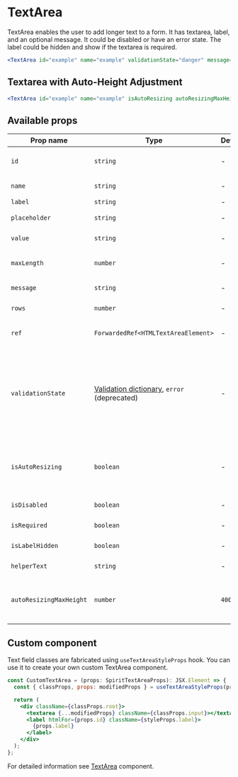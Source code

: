 # TextArea

TextArea enables the user to add longer text to a form. It has textarea, label,
and an optional message. It could be disabled or have an error state. The label could be hidden
and show if the textarea is required.

```jsx
<TextArea id="example" name="example" validationState="danger" message="validation failed" isRequired />
```

## Textarea with Auto-Height Adjustment

```jsx
<TextArea id="example" name="example" isAutoResizing autoResizingMaxHeight={500} />
```

## Available props

| Prop name               | Type                                                                 | Default | Required | Description                                                                                                                        |
| ----------------------- | -------------------------------------------------------------------- | ------- | -------- | ---------------------------------------------------------------------------------------------------------------------------------- |
| `id`                    | `string`                                                             | -       | yes      | Textarea and label identification                                                                                                  |
| `name`                  | `string`                                                             | -       | no       | Textarea name                                                                                                                      |
| `label`                 | `string`                                                             | -       | no       | Label text                                                                                                                         |
| `placeholder`           | `string`                                                             | -       | no       | Textarea placeholder                                                                                                               |
| `value`                 | `string`                                                             | -       | no       | Textarea value                                                                                                                     |
| `maxLength`             | `number`                                                             | -       | no       | Maximum number of characters                                                                                                       |
| `message`               | `string`                                                             | -       | no       | Validation message                                                                                                                 |
| `rows`                  | `number`                                                             | -       | no       | Number of visible rows                                                                                                             |
| `ref`                   | `ForwardedRef<HTMLTextAreaElement>`                                  | -       | no       | Textarea element reference                                                                                                         |
| `validationState`       | [Validation dictionary][dictionary-validation], `error` (deprecated) | -       | no       | Type of validation state. [**DEPRECATED**][deprecated] The value "error" in the dictionary will be replaced by the value "danger". |
| `isAutoResizing`        | `boolean`                                                            | -       | no       | Whether is field auto resizing which adjusts its height while typing                                                               |
| `isDisabled`            | `boolean`                                                            | -       | no       | Whether is field disabled                                                                                                          |
| `isRequired`            | `boolean`                                                            | -       | no       | Whether is field required                                                                                                          |
| `isLabelHidden`         | `boolean`                                                            | -       | no       | Whether is label hidden                                                                                                            |
| `helperText`            | `string`                                                             | -       | no       | Custom helper text                                                                                                                 |
| `autoResizingMaxHeight` | `number`                                                             | `400`   | no       | Maximum field height with automatic height control                                                                                 |

## Custom component

Text field classes are fabricated using `useTextAreaStyleProps` hook. You can use it to create your own custom TextArea component.

```jsx
const CustomTextArea = (props: SpiritTextAreaProps): JSX.Element => {
  const { classProps, props: modifiedProps } = useTextAreaStyleProps(props);

  return (
    <div className={classProps.root}>
      <textarea {...modifiedProps} className={classProps.input}></textarea>
      <label htmlFor={props.id} className={styleProps.label}>
        {props.label}
      </label>
    </div>
  );
};
```

For detailed information see [TextArea](https://github.com/lmc-eu/spirit-design-system/blob/main/packages/web/src/scss/components/TextArea/README.md) component.

[dictionary-validation]: https://github.com/lmc-eu/spirit-design-system/blob/main/docs/DICTIONARIES.md#validation
[deprecated]: https://github.com/lmc-eu/spirit-design-system/tree/main/packages/web-react/README.md#deprecations
